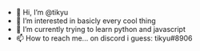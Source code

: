 - 👋 Hi, I’m @tikyu
- 👀 I’m interested in basicly every cool thing
- 🌱 I’m currently trying to learn python and javascript
- 📫 How to reach me... on discord i guess: tikyu#8906

<!---
tikyu/tikyu is a ✨ special ✨ repository because its `README.md` (this file) appears on your GitHub profile.
You can click the Preview link to take a look at your changes.
--->
